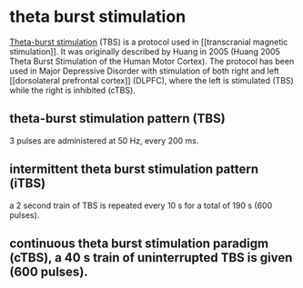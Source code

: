 # theta burst stimulation
[Theta-burst stimulation](https://en.wikipedia.org/wiki/Theta-burst_stimulation) (TBS) is a protocol used in [[transcranial magnetic stimulation]]. It was originally described by Huang in 2005 (Huang 2005 Theta Burst Stimulation of the Human Motor Cortex). 
The protocol has been used in Major Depressive Disorder with stimulation of both right and left [[dorsolateral prefrontal cortex]] (DLPFC), where the left is stimulated (TBS) while the right is inhibited (cTBS).

## theta-burst stimulation pattern (TBS)
3 pulses are administered at 50 Hz, every 200 ms. 

## intermittent theta burst stimulation pattern (iTBS)
a 2 second train of TBS is repeated every 10 s for a total of 190 s (600 pulses).

## continuous theta burst stimulation paradigm (cTBS), a 40 s train of uninterrupted TBS is given (600 pulses).